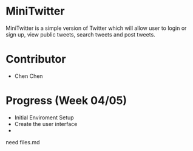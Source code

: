 # MiniTwitter

MiniTwitter is a simple version of Twitter which will allow user to login or sign up, view public tweets, search tweets and post tweets.

# Contributor

- Chen Chen

# Progress (Week 04/05)

- Initial Enviroment Setup 
- Create the user interface
- 
need files.md

